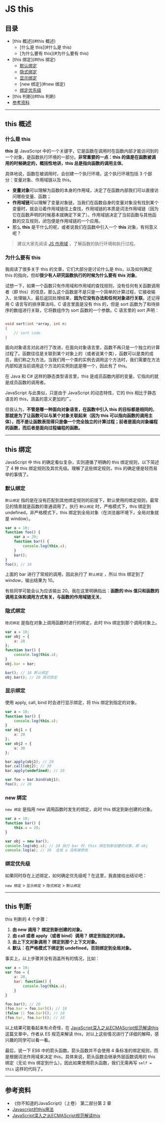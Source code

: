 # JS this

## 目录

- [this 概述](#this 概述)
  - [什么是 this](#什么是 this)
  - [为什么要有 this](#为什么要有 this)
- [this 绑定](#this 绑定)
  - [默认绑定](#默认绑定)
  - [隐式绑定](#隐式绑定)
  - [显示绑定](#显示绑定)
  - [new 绑定](#new 绑定)
  - [绑定优先级](#绑定优先级)
- [this 判断](#this 判断)
- [参考资料](#参考资料)

---

## this 概述

### 什么是 this

**this** 是 JavaScript 中的一个关键字，它是函数在调用时在函数内部才能访问到的一个对象，是函数执行环境的一部分。**非常重要的一点：this 的值是在函数被调用的时候确定的，概括性地讲，this 总是指向函数的调用主体**。

具体地说，函数在被调用时，会创建一个执行环境，这个执行环境包括 3 个部分：变量对象、作用域链以及 this。

- **变量对象**可以理解为函数的本身的作用域，决定了在函数内部我们可以直接访问哪些变量、函数；
- **作用域链**可以理解了变量对象链，当我们在函数自身的变量对象没有找到某个变量时，就会沿着作用域链往上查找，作用域链的本质是词法作用域链（因为它在函数声明的时候基本就确定下来了）。作用域链决定了当前函数与其他函数的交互规则，闭包便是作用域链的一个应用。
- 那么 **this** 是干什么的呢，或者说我们在函数中引入一个 **this** 对象，有何意义呢？

> 建议大家先阅读 [JS 作用域](https://github.com/nightn/front-end-plan/blob/master/js/js-scope.md) ，了解函数的执行环境和执行过程。

### 为什么要有 this

我阅读了很多关于 this 的文章，它们大部分是讨论什么是 this，以及如何确定 this 的指向，但却**很少有人研究函数执行的时候为什么要有 this 对象**。

试想一下，如果一个函数只有作用域和作用域的查找规则，没有任何有关函数调用者（即 this）的信息，那么这个函数是不是只是一个简单的计算过程，它接收输入、处理输入，最后返回处理结果，**因为它没有办法和任何对象进行关联**。还记得用 C 语言写的排序算法吗，C 语言里面是没有 this 的，但是 sort 函数为了和待排序的数组进行关联，它将数组作为 sort 函数的一个参数。C 语言里的 sort 声明：

```c

void sort(int *array, int n)
{
    // sort code
}
```

面向对象语言对此进行了改进，在面向对象语言里，函数不再只是一个独立的计算过程了。函数往往是关联到某个对象上的（或者说某个类），函数可以是类的成员，我们称之为方法。当我们用一个类的实例去调用这个方法时，我们需要在方法内部知道当前调用这个方法的实例到底是哪一个，因此有了 this。

在 Java 和 C# 这样的静态类型语言里，this 是成员函数内部的变量，它指向的就是成员函数的调用者。

JavaScript 与此类似，只是由于 JavaScript 的动态特性，它的 this 相比于静态语言的 this，涵盖的意义更加的广。

但我认为，**不管是哪一种面向对象语言，在函数中引入 this 的目标都是相同的**。**那就是为了让函数可以与某个对象关联起来（因为 this 可以指向函数的调用主体），而不是让函数表现得只是像一个完全独立的计算过程；前者是面向对象编程的函数，而后者是面向过程编程的函数。**

---

## this 绑定

JavaScript 中 this 的确定看似复杂，实则遵循了明确的 this 绑定规则，以下简述了 4 种 this 绑定规则及其优先级。理解了这些绑定规则，this 的确定便是轻而易举的事情了。

### 默认绑定

`默认绑定` 指的是在没有匹配到其他绑定规则的前提下，默认使用的绑定规则，最常见的情景就是函数的普通调用了。执行 `默认绑定` 时，严格模式下，this 绑定到 undefined，非严格模式下，this 绑定到全局对象（在浏览器环境下，全局对象就是 window）。

```javascript
var a = 10;
function foo() {
    var a = 20;
    function bar() {
        console.log(this.a);
    }
	bar();
}
foo(); // 10
```

上面的 bar 进行了常规的调用，因此执行了 `默认绑定` ，所以 this 绑定到了 window，输出结果为 10。

有些同学可能会认为应该输出 20。我在这里明确指出：**函数的 this 值只和函数的调用主体和调用方式有关，与函数的作用域链无关**。

### 隐式绑定

`隐式绑定` 是指在对象上调用函数时进行的绑定，此时 this 绑定到那个调用对象上。

```javascript
var a = 10;
var obj = {
    a: 20
};
function bar() {
    console.log(this.a);
}
obj.bar = bar;

bar(); // 10 默认绑定
obj.bar(); // 20 隐式绑定
```

### 显示绑定

使用 apply, call, bind 时会进行显示绑定，将 this 绑定到指定的对象。

```javascript
var a = 10;
function bar() {
    console.log(this.a);
}
var obj1 = {
    a: 20
};
var obj2 = {
    a: 30
};

bar.apply(obj1); // 20
bar.call(obj2); // 30
bar.apply(undefined); // 10

var foo = bar.bind(obj1);
foo(); // 20
```

### new 绑定

`new 绑定` 是指用 new 调用函数时发生的绑定，此时 this 绑定到新创建的对象。

```javascript
var a = 10;
function bar() {
    this.a = 20;
}

var obj = new bar();
console.log(obj.a); // 20 执行 bar 时，this 绑定到新创建的对象，即 obj
console.log(a); // 10  全局 a 没有被修改
```

### 绑定优先级

如果同时存在上述绑定，如何确定优先级呢？在这里，我直接给出结论吧：

`new 绑定` > `显示绑定` > `隐式绑定` > `默认绑定`

---

## this 判断

this 判断的 4 个步骤：

1. **由 new 调用？ 绑定到新创建的对象。**
2. **由 call 或者 apply（或者 bind）调用？ 绑定到指定的对象。**
3. **由上下文对象调用？ 绑定到那个上下文对象。**
4. **默认：在严格模式下绑定到 undefined，否则绑定到全局对象。**

事实上，以上步骤并没有涵盖所有的情况，比如：

```javascript
var a = 10;
var foo = {
    a: 20,
    bar: function() {
        console.log(this.a);
    }
}

foo.bar(); // 20
(foo.bar = foo.bar)(); // 10
(false || foo.bar)(); // 10
(foo.bar, foo.bar)(); // 10
```

以上结果可能看起来有点奇怪，在 [JavaScript深入之从ECMAScript规范解读this](https://github.com/mqyqingfeng/Blog/issues/7) 这篇文章中，作者从 ES 规范来解读 this，对以上这些情况进行了详细的解释，感兴趣的同学可以看一看。

最后，说一下 ES6 中的箭头函数。箭头函数并不会使用 4 条标准的绑定规则，而是根据词法作用域来决定 this，具体来说，箭头函数会继承外层函数调用的 this 绑定（无论 this 绑定到什么）。因此如果使用箭头函数，我们无需再写 `self = this` 这样的代码了。

---

## 参考资料

- 《你不知道的JavaScript》（上卷）  第二部分第 2 章
- [Javascript的this用法](http://www.ruanyifeng.com/blog/2010/04/using_this_keyword_in_javascript.html)
- [JavaScript深入之从ECMAScript规范解读this](https://github.com/mqyqingfeng/Blog/issues/7)